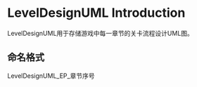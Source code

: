 # LevelDesignUML Introduction

LevelDesignUML用于存储游戏中每一章节的关卡流程设计UML图。

## 命名格式

LevelDesignUML_EP_章节序号
